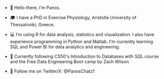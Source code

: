 - 👋 Hello there, I’m Panos. 
- 🎓 I have a PhD in Exercise Physiology, Aristotle University of Thessaloniki, Greece.
  
- 💻 I’m using R for data analysis, statistics and visualization. I also have experience programming in Python and Matlab. I'm currently learning SQL and Power BI for data analytics and engineering.
  
- 📖 Currently following CS50's Introduction to Databases with SQL course and the Free Data Engineering Boot camp by Zach Wilson.

- 🚀 Follow me on Twitter/X: @PanosChatz1

<!---
PanosChatzi/PanosChatzi is a ✨ special ✨ repository because its `README.md` (this file) appears on your GitHub profile.
You can click the Preview link to take a look at your changes.
--->
